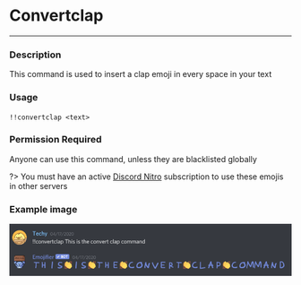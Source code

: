 # Convertclap
---
### Description
This command is used to insert a clap emoji in every space in your text
### Usage
```
!!convertclap <text>
```
### Permission Required
Anyone can use this command, unless they are blacklisted globally

?> You must have an active [Discord Nitro](https://discord.com/nitro) subscription to use these emojis in other servers

### Example image
![convert clap](../images/convertclap.PNG)
